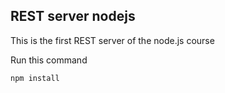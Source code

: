 ## REST server nodejs
This is the first REST server of the node.js course

Run this command

```
npm install
```
